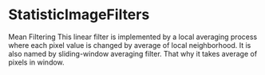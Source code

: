 # StatisticImageFilters

Mean Filtering
This linear filter is implemented by a local averaging process where each pixel value is changed by average of local neighborhood. It is also named by sliding-window averaging filter. That why it takes average of pixels in window.